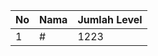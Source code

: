 | No | Nama            | Jumlah Level |
|----|-----------------|--------------|
| 1  | #    |    1223        |
